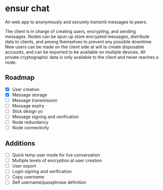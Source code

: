 # ensur chat

An web app to anonymously and securely transmit messages to peers.

The client is in charge of creating users, encrypting, and sending messages. Nodes can be spun up store encrypted messages, distribute data to clients, and among themselves to prevent any possible downtime. New users can be made on the client side at will to create disposable accounts, and can be exported to be available on multiple devices. All private cryptographic data is only available to the client and never reaches a node.

## Roadmap

-[x] User creation
-[x] Message storage
-[ ] Message transmission
-[ ] Message expiry
-[ ] Slick design yo
-[ ] Message signing and verification
-[ ] Node redundancy
-[ ] Node connectivity

## Additions

-[ ] Quick temp user mode for live conversation
-[ ] Multiple levels of encryption at user creation
-[ ] User export
-[ ] Login signing and verification
-[ ] Copy username
-[ ] Self username/passphrase definition
